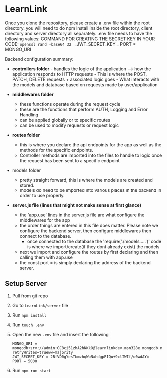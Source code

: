 # LearnLink

Once you clone the repository, please create a .env file within the root directory.
you will need to do npm install inside the root directory, client directory and server directory all separately.
.env file needs to have the following values:
COMMAND FOR CREATING THE SECRET KEY IN YOUR CODE: `openssl rand -base64 32
`
_JWT_SECRET_KEY
_ PORT \* MONGO_URI

Backend configuration summary:

- **controllers folder** - handles the logic of the application --> how the application responds to HTTP requests - This is where the POST, PATCH, DELETE requests + associated logic goes - What interacts with the models and database based on requests made by user/application

- **middlewares folder**

  - these functions operate during the request cycle
  - these are the functions that perform AUTH, Logging and Error Handling
  - can be applied globally or to specific routes
  - can be used to modify requests or request logic

- **routes folder**

  - this is where you declare the api endpoints for the app as well as the methods for the specific endpoints.
  - Controller methods are imported into the files to handle to logic once the request has been sent to a specific endpoint

- models folder

  - pretty straight forward, this is where the models are created and stored.
  - models do need to be imported into various places in the backend in order to use properly.

- **server.js file (lines that might not make sense at first glance)**
  - the 'app.use' lines in the server.js file are what configure the middlewares for the app
  - the order things are entered in this file does matter. Please note we configure the backend server, then configure middlewares then connect to the database.
    - once connected to the database the 'require('./models.....')' code is where we import/create(if they dont already exist) the models
  - next we import and configure the routes by first declaring and then calling them with app.use
  - the const port = is simply declaring the address of the backend server.

## Setup Server

1. Pull from git repo
2. Go to `LearnLink/server` file
3. Run `npm install`
4. Run `touch .env`
5. Open the new `.env` file and insert the following

   ```
   MONGO_URI = mongodb+srv://admin:GC8ci51zhA2hNKkO@learnlinkdev.msn328e.mongodb.net/?retryWrites=true&w=majority
   JWT_SECRET_KEY = 2BfVD0gYesTbmzhqWoNxhdgpPIQu+9clIWIf/o0wdAY=
   PORT = 5000
   ```

6. Run `npm run start`
